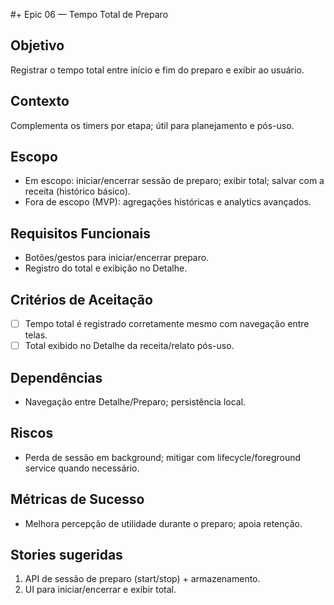 #+ Epic 06 — Tempo Total de Preparo

## Objetivo
Registrar o tempo total entre início e fim do preparo e exibir ao usuário.

## Contexto
Complementa os timers por etapa; útil para planejamento e pós-uso.

## Escopo
- Em escopo: iniciar/encerrar sessão de preparo; exibir total; salvar com a receita (histórico básico).
- Fora de escopo (MVP): agregações históricas e analytics avançados.

## Requisitos Funcionais
- Botões/gestos para iniciar/encerrar preparo.
- Registro do total e exibição no Detalhe.

## Critérios de Aceitação
- [ ] Tempo total é registrado corretamente mesmo com navegação entre telas.
- [ ] Total exibido no Detalhe da receita/relato pós-uso.

## Dependências
- Navegação entre Detalhe/Preparo; persistência local.

## Riscos
- Perda de sessão em background; mitigar com lifecycle/foreground service quando necessário.

## Métricas de Sucesso
- Melhora percepção de utilidade durante o preparo; apoia retenção.

## Stories sugeridas
1. API de sessão de preparo (start/stop) + armazenamento.
2. UI para iniciar/encerrar e exibir total.

